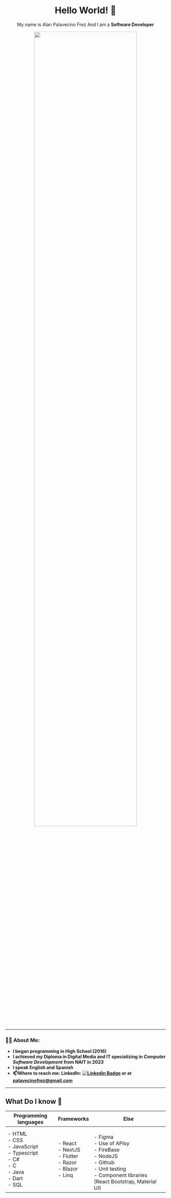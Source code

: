 <!--
**apalavecinofrez/apalavecinofrez** is a ✨ _special_ ✨ repository because its `README.md` (this file) appears on your GitHub profile.

Here are some ideas to get you started:

- 🔭 I’m currently working on ...
- 🌱 I’m currently learning ...
- 👯 I’m looking to collaborate on ...
- 🤔 I’m looking for help with ...
- 💬 Ask me about ...
- 📫 How to reach me: ...
- 😄 Pronouns: ...
- ⚡ Fun fact: ...
-->


<div id="header" align="center">
  <h1>Hello World!  👋 </h1>
  <p>My name is Alan Palavecino Frez And I am a <b>Software Developer<b><p>
  <img src="https://media.giphy.com/media/v1.Y2lkPTc5MGI3NjExZjExNmUwN2U1NDBhOTM4NzM4YzQ0YjU0NTQxYTY4MmM5YTkwMjczMCZjdD1n/sk6yL9EGVeAcE/giphy.gif" width="80%"/>
</div>


---
### 👨‍💻 About Me:
- I began programming in High School (2016)
- I achieved my Diploma in Digital Media and IT specializing in _**Computer Software Development**_ from **NAIT** in 2023
- I speak English and Spanish
- :mailbox:Where to reach me: LinkedIn: [![Linkedin Badge](https://img.shields.io/badge/-alanpalafrez-blue?style=flat&logo=Linkedin&logoColor=white)](https://www.linkedin.com/in/alanpalafrez/) or at palavecinofrez@gmail.com

---
## What Do I know 🧠
| Programming languages                                                                                                | Frameworks                                                                                                                | Else                                                                                                                                           |
|----------------------------------------------------------------------------------------------------------------------|---------------------------------------------------------------------------------------------------------------------------|------------------------------------------------------------------------------------------------------------------------------------------------|
| - HTML<br>- CSS<br>- JavaScript<br>- Typescript<br>- C#<br>- C<br>- Java<br>- Dart <br>- SQL | - React<br>- NextJS<br>- Flutter<br>- Razor<br>- Blazor<br>- Linq | <br>- Figma <br>- Use of APIsy<br>- FireBase<br>- NodeJS<br>- Github<br>- Unit testing<br>- Component libraries (React Bootstrap, Material UI) |
